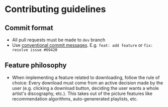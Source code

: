 # Contributing guidelines

## Commit format

- All pull requests must be made to `dev` branch
- Use [conventional commit messages](https://www.conventionalcommits.org/en/v1.0.0/). E.g. `feat: add feature` or `fix: resolve issue #69420`


## Feature philosophy

- When implementing a feature related to downloading, follow the rule of choice: Every download must come from an active decision made by the user (e.g. clicking a download button, deciding the user wants a whole artist's discography, etc.). This takes out of the picture features like recommendation algorithms, auto-genererated playlists, etc.

